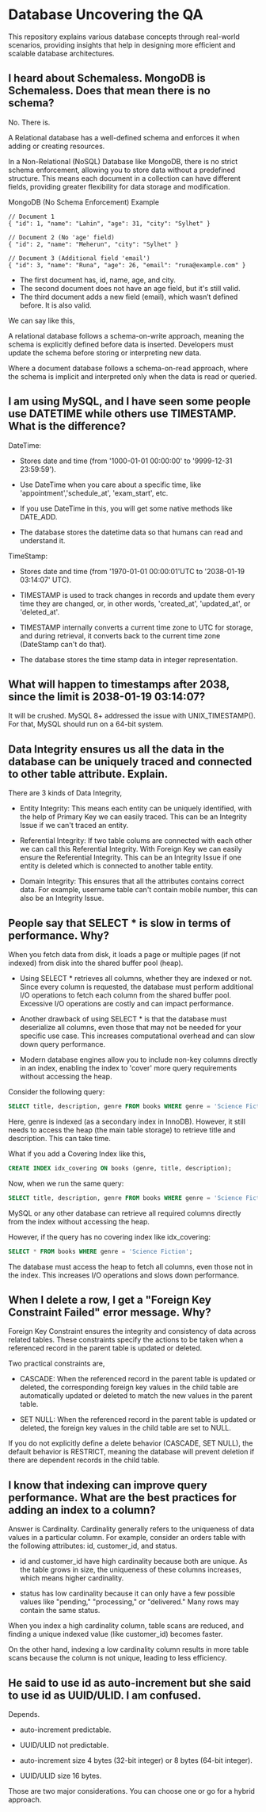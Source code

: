 # Database Uncovering the QA

This repository explains various database concepts through real-world scenarios, providing insights that help in designing more efficient and scalable database architectures.

## I heard about Schemaless. MongoDB is Schemaless. Does that mean there is no schema?

No. There is.

A Relational database has a well-defined schema and enforces it when adding or creating resources.

In a Non-Relational (NoSQL) Database like MongoDB, there is no strict schema enforcement, allowing you to store data without a predefined structure. This means each document in a collection can have different fields, providing greater flexibility for data storage and modification.

MongoDB (No Schema Enforcement) Example

```
// Document 1
{ "id": 1, "name": "Lahin", "age": 31, "city": "Sylhet" }

// Document 2 (No 'age' field)
{ "id": 2, "name": "Meherun", "city": "Sylhet" }

// Document 3 (Additional field 'email')
{ "id": 3, "name": "Runa", "age": 26, "email": "runa@example.com" }
```

- The first document has, id, name, age, and city.
- The second document does not have an age field, but it's still valid.
- The third document adds a new field (email), which wasn’t defined before. It is also valid.

We can say like this,

A relational database follows a schema-on-write approach, meaning the schema is explicitly defined before data is inserted. Developers must update the schema before storing or interpreting new data.

Where a document database follows a schema-on-read approach, where the schema is implicit and interpreted only when the data is read or queried.

## I am using MySQL, and I have seen some people use DATETIME while others use TIMESTAMP. What is the difference?

DateTime:

- Stores date and time (from '1000-01-01 00:00:00' to '9999-12-31 23:59:59').

- Use DateTime when you care about a specific time, like 'appointment','schedule_at', 'exam_start', etc.

- If you use DateTime in this, you will get some native methods like DATE_ADD.

- The database stores the datetime data so that humans can read and understand it.

TimeStamp:

- Stores date and time (from '1970-01-01 00:00:01'UTC to '2038-01-19 03:14:07' UTC).

- TIMESTAMP is used to track changes in records and update them every time they are changed, or, in other words, 'created_at', 'updated_at', or 'deleted_at'.

- TIMESTAMP internally converts a current time zone to UTC for storage, and during retrieval, it converts back to the current time zone (DateStamp can't do that).

- The database stores the time stamp data in integer representation.

## What will happen to timestamps after 2038, since the limit is 2038-01-19 03:14:07?

It will be crushed. MySQL 8+ addressed the issue with UNIX_TIMESTAMP(). For that, MySQL should run on a 64-bit system.

## Data Integrity ensures us all the data in the database can be uniquely traced and connected to other table attribute. Explain.

There are 3 kinds of Data Integrity,

- Entity Integrity: This means each entity can be uniquely identified, with the help of Primary Key we can easily traced. This can be an Integrity Issue if we can't traced an entity.

- Referential Integrity: If two table colums are connected with each other we can call this Referential Integrity. With Foreign Key we can easily ensure the Referential Integrity. This can be an Integrity Issue if one entity is deleted which is connected to another table entity.

- Domain Integrity: This ensures that all the attributes contains correct data. For example, username table can't contain mobile number, this can also be an Integrity Issue.

## People say that SELECT \* is slow in terms of performance. Why?

When you fetch data from disk, it loads a page or multiple pages (if not indexed) from disk into the shared buffer pool (heap).

- Using SELECT \* retrieves all columns, whether they are indexed or not. Since every column is requested, the database must perform additional I/O operations to fetch each column from the shared buffer pool. Excessive I/O operations are costly and can impact performance.

- Another drawback of using SELECT \* is that the database must deserialize all columns, even those that may not be needed for your specific use case. This increases computational overhead and can slow down query performance.

- Modern database engines allow you to include non-key columns directly in an index, enabling the index to 'cover' more query requirements without accessing the heap.

Consider the following query:

```sql
SELECT title, description, genre FROM books WHERE genre = 'Science Fiction';
```

Here, genre is indexed (as a secondary index in InnoDB). However, it still needs to access the heap (the main table storage) to retrieve title and description. This can take time.

What if you add a Covering Index like this,

```sql
CREATE INDEX idx_covering ON books (genre, title, description);
```

Now, when we run the same query:

```sql
SELECT title, description, genre FROM books WHERE genre = 'Science Fiction';
```

MySQL or any other database can retrieve all required columns directly from the index without accessing the heap.

However, if the query has no covering index like idx_covering:

```sql
SELECT * FROM books WHERE genre = 'Science Fiction';
```

The database must access the heap to fetch all columns, even those not in the index. This increases I/O operations and slows down performance.

## When I delete a row, I get a "Foreign Key Constraint Failed" error message. Why?

Foreign Key Constraint ensures the integrity and consistency of data across related tables. These constraints specify the actions to be taken when a referenced record in the parent table is updated or deleted.

Two practical constraints are,

- CASCADE: When the referenced record in the parent table is updated or deleted, the corresponding foreign key values in the child table are automatically updated or deleted to match the new values in the parent table.

- SET NULL: When the referenced record in the parent table is updated or deleted, the foreign key values in the child table are set to NULL.

If you do not explicitly define a delete behavior (CASCADE, SET NULL), the default behavior is RESTRICT, meaning the database will prevent deletion if there are dependent records in the child table.

## I know that indexing can improve query performance. What are the best practices for adding an index to a column?

Answer is Cardinality. Cardinality generally refers to the uniqueness of data values in a particular column. For example, consider an orders table with the following attributes: id, customer_id, and status.

- id and customer_id have high cardinality because both are unique. As the table grows in size, the uniqueness of these columns increases, which means higher cardinality.

- status has low cardinality because it can only have a few possible values like "pending," "processing," or "delivered." Many rows may contain the same status.

When you index a high cardinality column, table scans are reduced, and finding a unique indexed value (like customer_id) becomes faster.

On the other hand, indexing a low cardinality column results in more table scans because the column is not unique, leading to less efficiency.

## He said to use id as auto-increment but she said to use id as UUID/ULID. I am confused.

Depends.

- auto-increment predictable.
- UUID/ULID not predictable.

- auto-increment size 4 bytes (32-bit integer) or 8 bytes (64-bit integer).
- UUID/ULID size 16 bytes.

Those are two major considerations. You can choose one or go for a hybrid approach.
